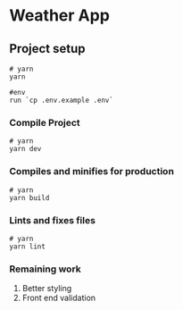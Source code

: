# Weather App

## Project setup

```
# yarn
yarn

#env
run `cp .env.example .env`

```

### Compile Project

```
# yarn
yarn dev

```

### Compiles and minifies for production

```
# yarn
yarn build

```

### Lints and fixes files

```
# yarn
yarn lint

```

### Remaining work
1. Better styling
2. Front end validation
